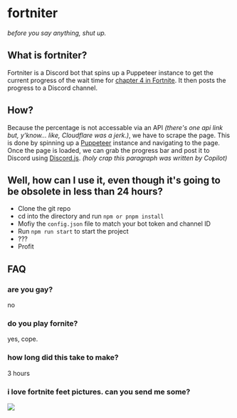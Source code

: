 # fortniter

_before you say anything, shut up._

## What is fortniter?

Fortniter is a Discord bot that spins up a Puppeteer instance to get the current progress of the wait time for [chapter 4 in Fortnite](https://www.fortnitechapter4.com/). It then posts the progress to a Discord channel.

## How?

Because the percentage is not accessable via an API _(there's one api link but, y'know... like, Cloudflare was a jerk.)_, we have to scrape the page. This is done by spinning up a [Puppeteer](https://pptr.dev/) instance and navigating to the page. Once the page is loaded, we can grab the progress bar and post it to Discord using [Discord.js](https://discord.js.org). _(holy crap this paragraph was written by Copilot)_

## Well, how can I use it, even though it's going to be obsolete in less than 24 hours?

- Clone the git repo
- cd into the directory and run `npm or pnpm install`
- Mofiy the `config.json` file to match your bot token and channel ID
- Run `npm run start` to start the project
- ???
- Profit

## FAQ

### are you gay?

no

### do you play fornite?

yes, cope.

### how long did this take to make?

3 hours

### i love fortnite feet pictures. can you send me some?

![](https://i.pinimg.com/564x/3f/46/db/3f46dbac580bd27a91c68b4e2e79f97f.jpg)
